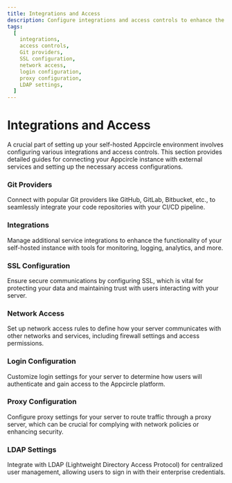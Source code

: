 ```yaml
---
title: Integrations and Access
description: Configure integrations and access controls to enhance the functionality and security of your self-hosted Appcircle server. Learn how to connect with Git providers, set up SSL, manage network access, and more.
tags:
  [
    integrations,
    access controls,
    Git providers,
    SSL configuration,
    network access,
    login configuration,
    proxy configuration,
    LDAP settings,
  ]
---
```


# Integrations and Access

A crucial part of setting up your self-hosted Appcircle environment involves configuring various integrations and access controls. This section provides detailed guides for connecting your Appcircle instance with external services and setting up the necessary access configurations.

### Git Providers

Connect with popular Git providers like GitHub, GitLab, Bitbucket, etc., to seamlessly integrate your code repositories with your CI/CD pipeline.

### Integrations

Manage additional service integrations to enhance the functionality of your self-hosted instance with tools for monitoring, logging, analytics, and more.

### SSL Configuration

Ensure secure communications by configuring SSL, which is vital for protecting your data and maintaining trust with users interacting with your server.

### Network Access

Set up network access rules to define how your server communicates with other networks and services, including firewall settings and access permissions.

### Login Configuration

Customize login settings for your server to determine how users will authenticate and gain access to the Appcircle platform.

### Proxy Configuration

Configure proxy settings for your server to route traffic through a proxy server, which can be crucial for complying with network policies or enhancing security.

### LDAP Settings

Integrate with LDAP (Lightweight Directory Access Protocol) for centralized user management, allowing users to sign in with their enterprise credentials.
